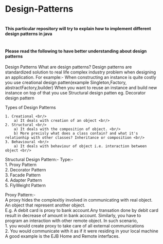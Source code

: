 # Design-Patterns
# <h4> This particular repository will try to explain how to implement different design patterns in java</h4>
# <h4> Please read the following to have  better understanding about design patterns </h4>
Design Patterns 
	What are design patterns?
	Design patterns are standardized solution to real life complex industry problem when designing an application.
	For example:-
	When constructing an instance is quite costly you use creational design patten(example Singleton,Factory, abstractFactory,builder)
	When you want to reuse an instance and build new instance on top of that you use Structural design patten eg. Decorator design pattern

Types of Design Patterns

	1. Creational <br/>
		a) It deals with creation of an object <br/>
	2. Structural <br/>
		a) It deals with the composition of object. <br/>
		b) More precisly what does a class contain? and what it's relationhip with other classes? Inheritance or composition <br/>
	3. Behavioural <br/>
		a) It deals with behaviour of object i.e. interaction between object <br/>


Structural Design Pattern:-
	Type:- <br/>
	1. Proxy Pattern <br/>
	2. Decorator Pattern <br/>
	3. Facade Pattern <br/>
	4. Adapter Pattern <br/>
	5. FlyWeight Pattern <br/>


Proxy Pattern:- <br/>
	A proxy hides the  complexitiy involved in communicating with real object. An object that represent another object.<br/>
	E.g. A debit card is proxy to bank account.Any transation done by debit card result in decrease of amount in  bank account.
	Similarly, you have to program an interaction with other remote object. In such scenario, <br/>
	1. you would create proxy to take care of all external communications <br/>
	2. You would communicate with it as if it were residing in your local machine <br/>
 	A good example is the EJB Home and Remote interfaces.
